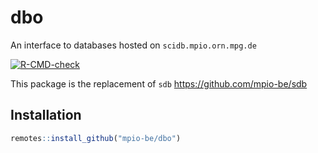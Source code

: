 # dbo
An interface to databases hosted on `scidb.mpio.orn.mpg.de`


  <!-- badges: start -->
  [![R-CMD-check](https://github.com/mpio-be/dbo/actions/workflows/R-CMD-check.yaml/badge.svg)](https://github.com/mpio-be/dbo/actions/workflows/R-CMD-check.yaml)
  <!-- badges: end -->

This package is the replacement of `sdb` https://github.com/mpio-be/sdb


Installation
------------

``` r
remotes::install_github("mpio-be/dbo")
```
